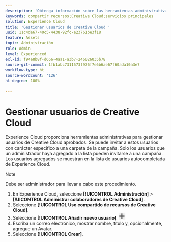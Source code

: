 ```yaml
---
description: 'Obtenga información sobre las herramientas administrativas para administrar usuarios de Creative Cloud aprobados en Experience Cloud. '
keywords: compartir recursos;Creative Cloud;servicios principales
solution: Experience Cloud
title: 'Gestionar usuarios de Creative Cloud '
uuid: 11c4de67-40c5-4438-92fc-e23761be3f18
feature: Assets
topic: Administración
role: Admin
level: Experienced
exl-id: f94e8b8f-d666-4aa1-a3b7-246026035b78
source-git-commit: 1fb1abc7311573f976f7e6b6ae67f60ada10a3e7
workflow-type: ht
source-wordcount: '126'
ht-degree: 100%

---
```


# Gestionar usuarios de Creative Cloud

Experience Cloud proporciona herramientas administrativas para gestionar usuarios de Creative Cloud aprobados. Se puede invitar a estos usuarios con carácter específico a una carpeta de la campaña. Solo los usuarios que un administrador haya agregado a la lista pueden invitarse a una campaña. Los usuarios agregados se muestran en la lista de usuarios autocompletada de Experience Cloud.

>[!NOTE]
>
>Debe ser administrador para llevar a cabo este procedimiento.

1. En Experience Cloud, seleccione **[!UICONTROL Administración]** > **[!UICONTROL Administrar colaboradores de Creative Cloud]**.
1. Seleccione **[!UICONTROL Uso compartido de recursos de Creative Cloud]**.
1. Seleccione **[!UICONTROL Añadir nuevo usuario]**.  ![](assets/mac_add_icon.png)
1. Escriba un correo electrónico, mostrar nombre, título y, opcionalmente, agregue un Avatar.
1. Seleccione **[!UICONTROL Crear]**.
